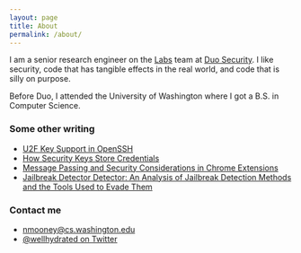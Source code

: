 ```yaml
---
layout: page
title: About
permalink: /about/
---
```


I am a senior research engineer on the [Labs](https://duo.com/labs) team at [Duo Security](https://duo.com/). I like security, code that has tangible effects in the real world, and code that is silly on purpose.

Before Duo, I attended the University of Washington where I got a B.S. in Computer Science.

### Some other writing

* [U2F Key Support in OpenSSH](https://duo.com/labs/tech-notes/u2f-key-support-in-openssh)
* [How Security Keys Store Credentials](https://duo.com/labs/tech-notes/how-security-keys-store-credentials)
* [Message Passing and Security Considerations in Chrome Extensions](https://duo.com/labs/tech-notes/message-passing-and-security-considerations-in-chrome-extensions)
* [Jailbreak Detector Detector: An Analysis of Jailbreak Detection Methods and the Tools Used to Evade Them](https://duo.com/blog/jailbreak-detector-detector)

### Contact me

* [nmooney@cs.washington.edu](mailto:nmooney@cs.washington.edu)
* [@wellhydrated on Twitter](https://twitter.com/wellhydrated)
